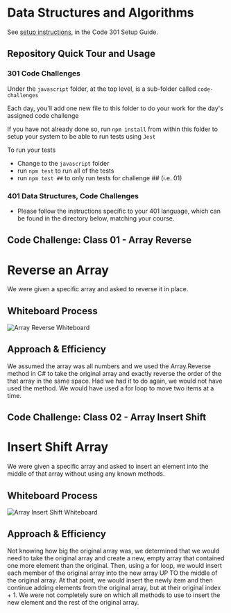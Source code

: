 # Data Structures and Algorithms

See [setup instructions](https://codefellows.github.io/setup-guide/code-301/3-code-challenges), in the Code 301 Setup Guide.

## Repository Quick Tour and Usage

### 301 Code Challenges

Under the `javascript` folder, at the top level, is a sub-folder called `code-challenges`

Each day, you'll add one new file to this folder to do your work for the day's assigned code challenge

If you have not already done so, run `npm install` from within this folder to setup your system to be able to run tests using `Jest`

To run your tests

- Change to the `javascript` folder
- run `npm test` to run all of the tests
- run `npm test ##` to only run tests for challenge ## (i.e. 01)

### 401 Data Structures, Code Challenges

- Please follow the instructions specific to your 401 language, which can be found in the directory below, matching your course.

## Code Challenge:  Class 01 - Array Reverse
# Reverse an Array
We were given a specific array and asked to reverse it in place.

## Whiteboard Process
![Array Reverse Whiteboard](ArrayReverseWhiteBoard.jpg)

## Approach & Efficiency
We assumed the array was all numbers and we used the Array.Reverse method in C# to take the original array and exactly reverse the order of the that array in the same space.  Had we had it to do again, we would not have used the method.  We would have used a for loop to move two items at a time.

## Code Challenge:  Class 02 - Array Insert Shift
# Insert Shift Array
We were given a specific array and asked to insert an element into the middle of that array without using any known methods.

## Whiteboard Process
![Array Insert Shift Whiteboard](challenge02-whiteboard.jpg)

## Approach & Efficiency
Not knowing how big the original array was, we determined that  we would need to take the original array and create a new, empty array that contained one more element than the original.  Then, using a for loop, we would insert each member of the original array into the new array UP TO the middle of the original array.  At that point, we would insert the newly item and then continue adding elements from the original array, but at their original index + 1.  We were not completely sure on which all methods to use to insert the new element and the rest of the original array.